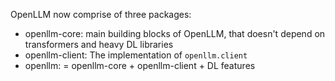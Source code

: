 OpenLLM now comprise of three packages:

- openllm-core: main building blocks of OpenLLM, that doesn't depend on transformers and heavy DL libraries
- openllm-client: The implementation of `openllm.client`
- openllm: = openllm-core + openllm-client + DL features

